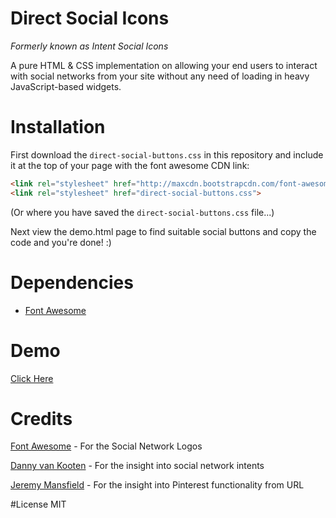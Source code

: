Direct Social Icons
===================
*Formerly known as Intent Social Icons*

A pure HTML & CSS implementation on allowing your end users to interact with social networks from your site without any need of loading in heavy JavaScript-based widgets.

# Installation 
First download the `direct-social-buttons.css` in this repository and include it at the top of your page with the font awesome CDN link:

```html
<link rel="stylesheet" href="http://maxcdn.bootstrapcdn.com/font-awesome/4.3.0/css/font-awesome.min.css">
<link rel="stylesheet" href="direct-social-buttons.css">
```
(Or where you have saved the `direct-social-buttons.css` file...)

Next view the demo.html page to find suitable social buttons and copy the code and you're done! :) 

# Dependencies
* [Font Awesome](http://fortawesome.github.io/Font-Awesome/) 

# Demo
[Click Here](https://htmlpreview.github.io/?https://raw.githubusercontent.com/rapidwebltd/Direct-Social-Buttons/master/demo.html)

# Credits
[Font Awesome](http://fortawesome.github.io/Font-Awesome/) - For the Social Network Logos

[Danny van Kooten](https://dannyvankooten.com/add-plain-html-social-sharing-links-posts/) - For the insight into social network intents

[Jeremy Mansfield](http://www.brandaiddesignco.com/insights/add-a-custom-pinterest-pin-it-button-to-your-website/) - For the insight into Pinterest functionality from URL

#License 
MIT